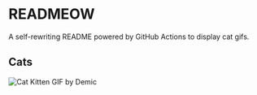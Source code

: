 # READMEOW

A self-rewriting README powered by GitHub Actions to display cat gifs.

## Cats

![Cat Kitten GIF by Demic](https://media3.giphy.com/media/v1.Y2lkPTlhY2QwMmRhNzd4dzV4OTJrZ3Bud2xobTRvZ3VmdnhiemdsOHYyN244bDB6cDY2ciZlcD12MV9naWZzX3NlYXJjaCZjdD1n/3oriO0OEd9QIDdllqo/200.gif)
